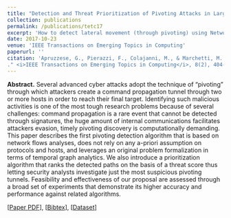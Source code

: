 ```yaml
---
title: "Detection and Threat Prioritization of Pivoting Attacks in Large Networks"
collection: publications
permalink: /publications/tetc17
excerpt: 'How to detect lateral movement (through pivoting) using Network Flows.'
date: 2017-10-23
venue: 'IEEE Transactions on Emerging Topics in Computing'
paperurl: ''
citation: 'Apruzzese, G., Pierazzi, F., Colajanni, M., & Marchetti, M. (2017). "Detection and Threat Prioritization of Pivoting Attacks in Large Networks
." <i>IEEE Transactions on Emerging Topics in Computing</i>, 8(2), 404-415.'
---
```

<b>Abstract.</b> Several advanced cyber attacks adopt the technique of “pivoting” through which attackers create a command propagation tunnel through two or more hosts in order to reach their final target. Identifying such malicious activities is one of the most tough research problems because of several challenges: command propagation is a rare event that cannot be detected through signatures, the huge amount of internal communications facilitates attackers evasion, timely pivoting discovery is computationally demanding. 
This paper describes the first pivoting detection algorithm that is based on network flows analyses, does not rely on any a-priori assumption on protocols and hosts, and leverages an original problem formalization in terms of temporal graph analytics. We also introduce a prioritization algorithm that ranks the detected paths on the basis of a threat score thus letting security analysts investigate just the most suspicious pivoting tunnels. Feasibility and effectiveness of our proposal are assessed through a broad set of experiments that demonstrate its higher accuracy and performance against related algorithms.

[[Paper PDF](https://gioapru.github.io/files/papers/tetc17/tetc17.pdf)], [[Bibtex](https://gioapru.github.io/files/papers/tetc17/tetc17.bib)], [[Dataset](https://gioapru.github.io/files/papers/tetc17/tetc17_dataset.html)]